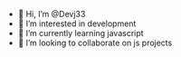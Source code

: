 - 👋 Hi, I’m @Devj33
- 👀 I’m interested in development
- 🌱 I’m currently learning javascript
- 💞️ I’m looking to collaborate on js projects


<!---
Devj33/Devj33 is a ✨ special ✨ repository because its `README.md` (this file) appears on your GitHub profile.
You can click the Preview link to take a look at your changes.
--->
